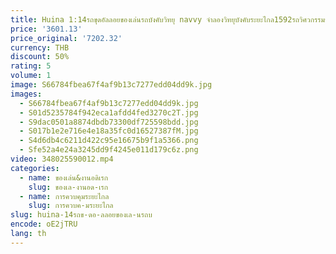 ```yaml
---
title: Huina 1:14รถขุดอัลลอยของเล่นรถบังคับวิทยุ navvy จำลองวิทยุบังคับระยะไกล1592รถวิศวกรรมขนาดใหญ่22Ch
price: '3601.13'
price_original: '7202.32'
currency: THB
discount: 50%
rating: 5
volume: 1
image: S66784fbea67f4af9b13c7277edd04dd9k.jpg
images:
  - S66784fbea67f4af9b13c7277edd04dd9k.jpg
  - S01d5235784f942eca1afdd4fed3270c2T.jpg
  - S9dac0501a8874dbdb73300df725598bdd.jpg
  - S017b1e2e716e4e18a35fc0d16527387fM.jpg
  - S4d6db4c6211d422c95e16675b9f1a5366.png
  - Sfe52a4e24a3245dd9f4245e011d179c6z.png
video: 348025590012.mp4
categories:
  - name: ของเล่น&งานอดิเรก
    slug: ของเล-งานอด-เรก
  - name: การควบคุมระยะไกล
    slug: การควบค-มระยะไกล
slug: huina-14รถข-ดอ-ลลอยของเล-นรถบ
encode: oE2jTRU
lang: th
---
```

  